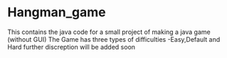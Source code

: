 # Hangman_game
This contains the java code for a small project of making a java game (without GUI)
The Game has three types of difficulties 
-Easy,Default and Hard
further discreption will be added soon 
